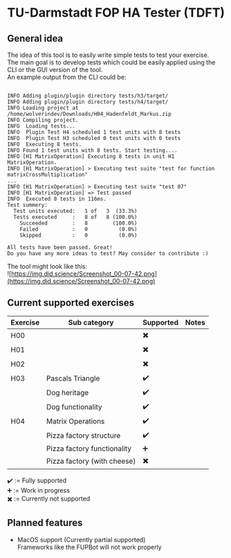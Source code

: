 # TU-Darmstadt FOP HA Tester (TDFT)
## General idea
The idea of this tool is to easily write simple tests to test your exercise.  
The main goal is to develop tests which could be easily applied using the CLI or the GUI version of the tool.  
An example output from the CLI could be:  
```

INFO Adding plugin/plugin directory tests/h3/target/
INFO Adding plugin/plugin directory tests/h4/target/
INFO Loading project at /home/wolverindev/Downloads/H04_Hadenfeldt_Markus.zip
INFO Compiling project.
INFO  Loading tests...
INFO  Plugin Test H4 scheduled 1 test units with 8 tests
INFO  Plugin Test H3 scheduled 0 test units with 0 tests
INFO  Executing 8 tests.
INFO Found 1 test units with 8 tests. Start testing....
INFO [H1 MatrixOperation] Executing 8 tests in unit H1 MatrixOperation.
INFO [H1 MatrixOperation] > Executing test suite "test for function matrixCrossMultiplication"
...
INFO [H1 MatrixOperation] > Executing test suite "test 07"
INFO [H1 MatrixOperation] => Test passed
INFO  Executed 8 tests in 116ms.
Test summery:
  Test units executed:   1 of   3  (33.3%)
  Tests executed     :   8 of   8 (100.0%)
    Succeeded        :   8        (100.0%)
    Failed           :   0          (0.0%)
    Skipped          :   0          (0.0%)

All tests have been passed. Great!
Do you have any more ideas to test? May consider to contribute :)
```
  
The tool might look like this:  
![https://img.did.science/Screenshot_00-07-42.png](https://img.did.science/Screenshot_00-07-42.png)

## Current supported exercises
| Exercise    | Sub category  | Supported | Notes |
| ------------| ------------- | --------- | ----- |
| H00 | | :heavy_multiplication_x: | |
| H01 | | :heavy_multiplication_x: | |
| H02 | | :heavy_multiplication_x: | |
| H03 | Pascals Triangle | :heavy_check_mark: | |
|  | Dog heritage | :heavy_check_mark: | |
|  | Dog functionality | :heavy_check_mark: | |
| H04 | Matrix Operations | :heavy_check_mark: | |
|  | Pizza factory structure | :heavy_check_mark: | |
|  | Pizza factory functionality | :heavy_plus_sign: | |
|  | Pizza factory (with cheese) | :heavy_multiplication_x: | |
  
:heavy_check_mark: := Fully supported  
:heavy_plus_sign: := Work in progress  
:heavy_multiplication_x: := Currently not supported  

## Planned features
- MacOS support (Currently partial supported)  
  Frameworks like the FUPBot will not work properly